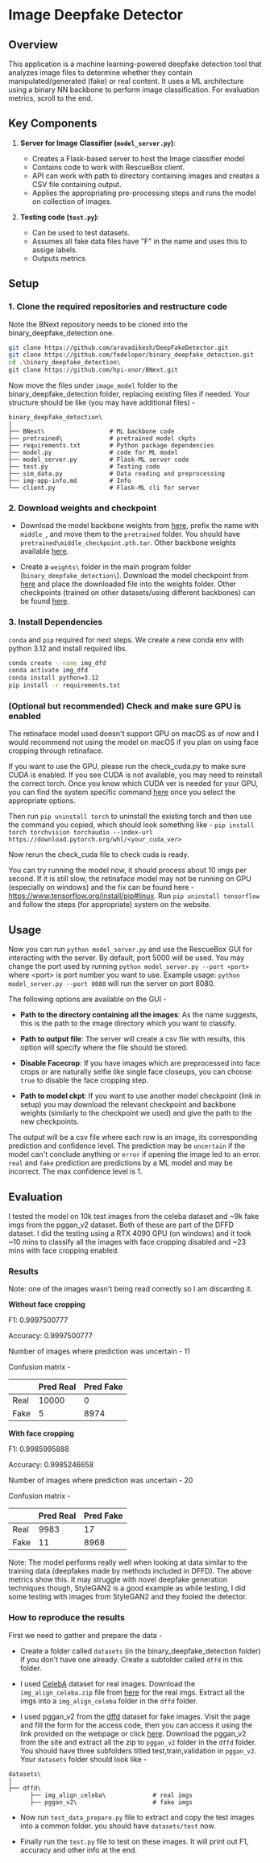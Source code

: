 # Image Deepfake Detector

## Overview
This application is a machine learning-powered deepfake detection tool that analyzes image files to determine whether they contain manipulated/generated (fake) or real content. It uses a ML architecture using a binary NN backbone to perform image classification. For evaluation metrics, scroll to the end.

## Key Components
1. **Server for Image Classifier (`model_server.py`)**: 
   - Creates a Flask-based server to host the Image classifier model
   - Contains code to work with RescueBox client.
   - API can work with path to directory containing images and creates a CSV file containing output.
   - Applies the appropriating pre-processing steps and runs the model on collection of images.

2. **Testing code (`test.py`)**: 
   - Can be used to test datasets. 
   - Assumes all fake data files have "F" in the name and uses this to assige labels.
   - Outputs metrics 

## Setup

### 1. Clone the required repositories and restructure code
Note the BNext repository needs to be cloned into the binary_deepfake_detection one. 
```bash
git clone https://github.com/aravadikesh/DeepFakeDetector.git
git clone https://github.com/fedeloper/binary_deepfake_detection.git
cd .\binary_deepfake_detection\
git clone https://github.com/hpi-xnor/BNext.git

```

Now move the files under `image_model` folder to the binary_deepfake_detection folder, replacing existing files if needed. Your structure should be like (you may have additional files) - 

```
binary_deepfake_detection\
│
├── BNext\                  # ML backbone code
├── pretrained\             # pretrained model ckpts
├── requirements.txt        # Python package dependencies
├── model.py                # code for ML model           
├── model_server.py         # Flask-ML server code   
├── test.py                 # Testing code
├── sim_data.py             # Data reading and preprocessing  
├── img-app-info.md         # Info 
└── client.py               # Flask-ML cli for server
```

### 2. Download weights and checkpoint

- Download the model backbone weights from [here](https://drive.google.com/file/d/1xyKnA6SsG4ZpguNQQrB6Yz-J5dzXYfKE/view), prefix the name with `middle_`, and move them to the `pretrained` folder. You should have `pretrained\middle_checkpoint.pth.tar`. Other backbone weights available [here](https://github.com/hpi-xnor/BNext/tree/main?tab=readme-ov-file).

- Create a `weights\` folder in the main program folder (`binary_deepfake_detection\`). Download the model checkpoint from [here](https://drive.google.com/file/d/16c5xIDvwN3DUD6JbO_cl7aj_xrijezWs/view?usp=drive_link) and place the downloaded file into the weights folder. Other checkpoints (trained on other datasets/using different backbones) can be found [here](https://drive.google.com/drive/folders/1rYtfozcq5eXK1a8tP8ouXrBFZs1e72dV).


### 3. Install Dependencies

`conda` and `pip` required for next steps. We create a new conda env with python 3.12 and install required libs.

```bash
conda create --name img_dfd
conda activate img_dfd
conda install python=3.12
pip install -r requirements.txt
```

### (Optional but recommended) Check and make sure GPU is enabled 

The retinaface model used doesn't support GPU on macOS as of now and I would recommend not using the model on macOS if you plan on using face cropping through retinaface.

If you want to use the GPU, please run the check_cuda.py to make sure CUDA is enabled. If you see CUDA is not available, you may need to reinstall the correct torch. Once you know which CUDA ver is needed for your GPU, you can find the system specific command [here](https://pytorch.org/get-started/locally/) once you select the appropriate options. 

Then run `pip uninstall torch` to uninstall the existing torch and then use the command you copied, which should look something like - `pip install torch torchvision torchaudio --index-url https://download.pytorch.org/whl/<your_cuda_ver>`

Now rerun the check_cuda file to check cuda is ready. 

You can try running the model now, it should process about 10 imgs per second. If it is still slow, the retinaface model may not be running on GPU (especially on windows) and the fix can be found here - https://www.tensorflow.org/install/pip#linux. Run `pip uninstall tensorflow` and follow the steps (for appropriate) system on the website.



## Usage

Now you can run `python model_server.py` and use the RescueBox GUI for interacting with the server. By default, port 5000 will be used. You may change the port used by running `python model_server.py --port <port>` where \<port> is port number you want to use. 
Example usage: `python model_server.py --port 8080` will run the server on port 8080.

The following options are available on the GUI - 

- **Path to the directory containing all the images**: As the name suggests, this is the path to the image directory which you want to classify.

- **Path to output file**: The server will create a csv file with results, this option will specify where the file should be stored.

- **Disable Facecrop**: If you have images which are preprocessed into face crops or are naturally selfie like single face closeups, you can choose `true` to disable the face cropping step.

- **Path to model ckpt**: If you want to use another model checkpoint (link in setup) you may download the relevant checkpoint and backbone weights (similarly to the checkpoint we used) and give the path to the new checkpoints. 

The output will be a csv file where each row is an image, its corresponding prediction and confidence level. The prediction may be `uncertain` if the model can't conclude anything or `error` if opening the image led to an error. `real` and `fake` prediction are predictions by a ML model and may be incorrect. The max confidence level is 1. 

## Evaluation 

I tested the model on 10k test images from the celeba dataset and ~9k fake imgs from the pggan_v2 dataset. Both of these are part of the DFFD dataset. I did the testing using a RTX 4090 GPU (on windows) and it took ~10 mins to classify all the images with face cropping disabled and ~23 mins with face cropping enabled.

### Results

Note: one of the images wasn't being read correctly so I am discarding it.


**Without face cropping**

F1: 0.9997500777

Accuracy: 0.9997500777

Number of images where prediction was uncertain - 11

Confusion matrix -

|      | Pred Real | Pred Fake |
|------|-----------|-----------|
| Real | 10000     | 0         |
| Fake | 5         | 8974      |

**With face cropping**

F1: 0.9985995888

Accuracy: 0.9985246658

Number of images where prediction was uncertain - 20

Confusion matrix -

|      | Pred Real | Pred Fake |
|------|-----------|-----------|
| Real | 9983    | 17         |
| Fake | 11         | 8968     |


Note: The model performs really well when looking at data similar to the training data (deepfakes made by methods included in DFFD). The above metrics show this. It may struggle with novel deepfake generation techniques though, StyleGAN2 is a good example as while testing, I did some testing with images from StyleGAN2 and they fooled the detector.

### How to reproduce the results

First we need to gather and prepare the data - 

- Create a folder called `datasets` (in the binary_deepfake_detection folder) if you don't have one already. Create a subfolder called `dffd` in this folder. 

- I used [CelebA](https://mmlab.ie.cuhk.edu.hk/projects/CelebA.html) dataset for real images. Download the `img_align_celeba.zip` file from [here](https://drive.google.com/drive/folders/0B7EVK8r0v71pTUZsaXdaSnZBZzg?resourcekey=0-rJlzl934LzC-Xp28GeIBzQ) for the real imgs. Extract all the imgs into a `img_align_celeba` folder in the `dffd` folder.

- I used pggan_v2 from the [dffd](https://cvlab.cse.msu.edu/dffd-dataset.html) dataset for fake images. Visit the page and fill the form for the access code, then you can access it using the link provided on the webpage or click [here](https://www.cse.msu.edu/computervision/dffd_dataset/). Download the pggan_v2 from the site and extract all the zip to `pggan_v2` folder in the `dffd` folder. You should have three subfolders titled test,train,validation in `pggan_v2`. Your `datasets` folder should look like - 

```
datasets\
│
├── dffd\               
      ├── img_align_celeba\             # real imgs
      ├── pggan_v2\                     # fake imgs
```

- Now run `test_data_prepare.py` file to extract and copy the test images into a common folder. you should have `datasets/test` now.

- Finally run the `test.py` file to test on these images. It will print out F1, accuracy and other info at the end.

